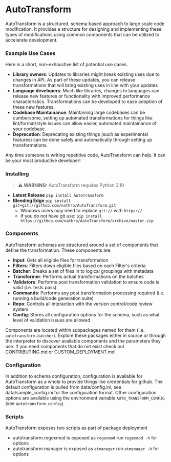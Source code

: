 # AutoTransform

AutoTransform is a structured, schema based approach to large scale code modification. It provides a structure for designing and implementing these types of modifications using common components that can be utilized to accelerate development.

### Example Use Cases

Here is a short, non-exhaustive list of potential use cases.

 - **Library owners**: Updates to libraries might break existing uses due to changes in API. As part of these updates, you can release transformations that will bring existing uses in line with your updates
 - **Language developers**: Much like libraries, changes to languages can release new features or functionality with improved performance characteristics. Transformations can be developed to ease adoption of these new features.
 - **Codebase Maintainance**: Maintaining large codebases can be cumbersome, setting up automated transformations for things like lint/format/style issues can allow easier, automated maintainance of your codebase.
 - **Deprecation**: Deprecating existing things (such as experimental features) can be done safely and automatically through setting up transformations.

Any time someone is writing repetitive code, AutoTransform can help. It can be your most productive developer!

### Installing

> **⚠ WARNING:** AutoTransform requires Python 3.10

 - **Latest Release** `pip install AutoTransform`
 - **Bleeding Edge** `pip install git+git://github.com/nathro/AutoTransform.git`
   - Windows users may need to replace `git://` with `https://`
   - If you do not have git use: `pip install https://github.com/nathro/AutoTransform/archive/master.zip`

### Components

AutoTransform schemas are structured around a set of components that define the transformation. These components are:
 - **Input**: Gets all eligible files for transformation
 - **Filters**: Filters down eligible files based on each Filter's criteria
 - **Batcher**: Breaks a set of files in to logical groupings with metadata
 - **Transformer**: Performs actual transformations on the batches
 - **Validators**: Performs post transformation validation to ensure code is valid (i.e. tests pass)
 - **Commands**: Performs any post transformation processing required (i.e. running a build/code generation suite)
 - **Repo**: Controls all interaction with the version control/code review system
 - **Config**: Stores all configuration options for the schema, such as what level of validation issues are allowed

Components are located within subpackages named for them (i.e. `autotransform.batcher`). Explore these packages either in source or through the interpreter to discover available components and the parameters they use. If you need components that do not exist check out CONTRIBUTING.md or CUSTOM_DEPLOYMENT.md

### Configuration

In addition to schema configuration, configuration is available for AutoTransform as a whole to provide things like credentials for github. The default configuration is pulled from data/config.ini, see data/sample_config.ini for the configuration format. Other configuration options are available using the environment vairable `AUTO_TRANSFORM_CONFIG` (see `autotransform.config`).

### Scripts

AutoTransform exposes two scripts as part of package deployment
 - autotransform.regexmod is exposed as `regexmod` run `regexmod -h` for options
 - autotransform.manager is exposed as `atmanager` run `atmanager -h` for options